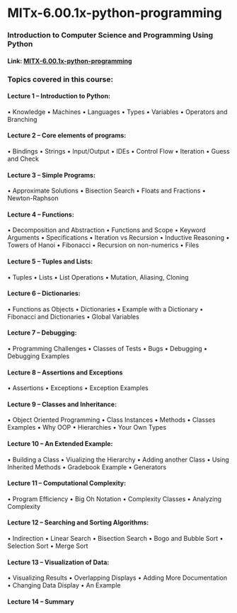 # MITx-6.00.1x-python-programming

### Introduction to Computer Science and Programming Using Python

#### Link: [MITX-6.00.1x-python-programming](https://www.edx.org/course/introduction-to-computer-science-and-programming-using-python-0)


### Topics covered in this course:
#### Lecture 1 – Introduction to Python:
• Knowledge
• Machines
• Languages
• Types
• Variables
• Operators and Branching
#### Lecture 2 – Core elements of programs:
• Bindings
• Strings
• Input/Output
• IDEs
• Control Flow
• Iteration
• Guess and Check
#### Lecture 3 – Simple Programs:
• Approximate Solutions
• Bisection Search
• Floats and Fractions
• Newton-Raphson
#### Lecture 4 – Functions:
• Decomposition and Abstraction
• Functions and Scope
• Keyword Arguments
• Specifications
• Iteration vs Recursion
• Inductive Reasoning
• Towers of Hanoi
• Fibonacci
• Recursion on non-numerics
• Files
#### Lecture 5 – Tuples and Lists:
• Tuples
• Lists
• List Operations
• Mutation, Aliasing, Cloning
#### Lecture 6 – Dictionaries:
• Functions as Objects
• Dictionaries
• Example with a Dictionary
• Fibonacci and Dictionaries
• Global Variables
#### Lecture 7 – Debugging:
• Programming Challenges
• Classes of Tests
• Bugs
• Debugging
• Debugging Examples
#### Lecture 8 – Assertions and Exceptions
• Assertions
• Exceptions
• Exception Examples
#### Lecture 9 – Classes and Inheritance:
• Object Oriented Programming
• Class Instances
• Methods
• Classes Examples
• Why OOP
• Hierarchies
• Your Own Types
#### Lecture 10 – An Extended Example:
• Building a Class
• Viualizing the Hierarchy
• Adding another Class
• Using Inherited Methods
• Gradebook Example
• Generators
#### Lecture 11 – Computational Complexity:
• Program Efficiency
• Big Oh Notation
• Complexity Classes
• Analyzing Complexity
#### Lecture 12 – Searching and Sorting Algorithms:
• Indirection
• Linear Search
• Bisection Search
• Bogo and Bubble Sort
• Selection Sort
• Merge Sort
#### Lecture 13 – Visualization of Data:
• Visualizing Results
• Overlapping Displays
• Adding More Documentation
• Changing Data Display
• An Example
#### Lecture 14 – Summary

